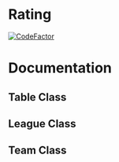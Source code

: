 # Rating
[![CodeFactor](https://www.codefactor.io/repository/github/marky291/individual-project-semester-2-2018/badge)](https://www.codefactor.io/repository/github/marky291/individual-project-semester-2-2018)

# Documentation
## Table Class
## League Class
## Team Class
